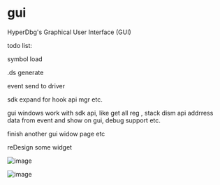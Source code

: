 # gui
HyperDbg's Graphical User Interface (GUI)

todo list:

symbol load

.ds generate

event send to driver

sdk expand for hook api mgr etc.

gui windows work with sdk api, like get all reg , stack dism api addrress data 
from event and show on gui, debug support etc.

finish another gui widow page etc

reDesign some widget



![image](https://user-images.githubusercontent.com/19886504/179392103-1d719f91-7023-421d-bf27-4be4ccec7e6b.png)

![image](https://user-images.githubusercontent.com/19886504/179411026-a2df9034-94b2-4147-b29c-81822a11ff49.png)
